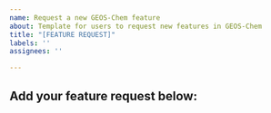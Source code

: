 ```yaml
---
name: Request a new GEOS-Chem feature
about: Template for users to request new features in GEOS-Chem
title: "[FEATURE REQUEST]"
labels: ''
assignees: ''

---
```


## Add your feature request below:
